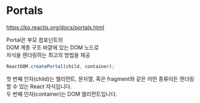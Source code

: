 # Portals

https://ko.reactjs.org/docs/portals.html

Portal은 부모 컴포넌트의  
DOM 계층 구조 바깥에 있는 DOM 노드로  
자식을 렌더링하는 최고의 방법을 제공

```javascript
ReactDOM.createPortal(child, container);
```

첫 번째 인자(child)는 엘리먼트, 문자열, 혹은 fragment와 같은 어떤 종류이든 렌더링할 수 있는 React 자식입니다.  
두 번째 인자(container)는 DOM 엘리먼트입니다.
